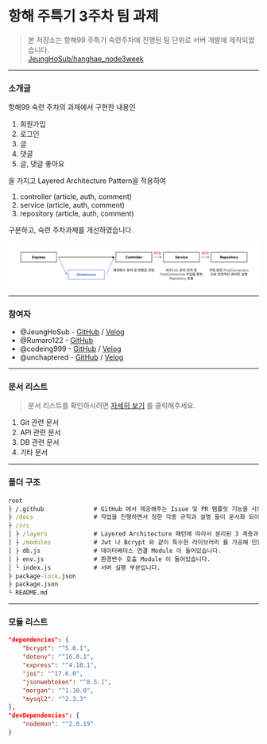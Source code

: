# 항해 주특기 3주차 팀 과제

> 본 저장소는 항해99 주특기 숙련주차에 진행된 팀 단위로 서버 개발에 제작되었습니다.<br>
> [JeungHoSub/hanghae_node3week](https://github.com/JeungHoSub/hanghae_node3week)

<hr>

### 소개글

항해99 숙련 주차의 과제에서 구현한 내용인

1. 회원가입
2. 로그인
3. 글
4. 댓글
5. 글, 댓글 좋아요

을 가지고 Layered Architecture Pattern을 적용하여

1. controller (article, auth, comment)
2. service (article, auth, comment)
3. repository (article, auth, comment)

구분하고, 숙련 주차과제를 개선하였습니다.

![](./Logic.png)

<hr>

### 참여자

- @JeungHoSub - [GitHub](https://github.com/JeungHoSub) / [Velog](https://velog.io/@wlwjsan)
- @Rumaro122 - [GitHub](https://github.com/Rumaro122) 
- @codeing999 - [GitHub](https://github.com/codeing999) / [Velog](https://velog.io/@mero)
- @unchaptered - [GitHub](https://github.com/unchaptered) / [Velog](https://github.com/unchaptered)

<hr>

### 문서 리스트

> 문서 리스트를 확인하시려면 [자세히 보기](./docs/README.md) 를 클릭해주세요.

1. Git 관련 문서
2. API 관련 문서
3. DB 관련 문서
4. 기타 문서

<hr>

### 폴더 구조

```cmd
root
├ /.github              # GitHub 에서 제공해주는 Issue 및 PR 탬플릿 기능을 사용 중입니다.
├ /docs                 # 작업을 진행하면서 정한 각종 규칙과 설명 들이 문서화 되어 있습니다.
├ /src
│ ├ /layers             # Layered Architecture 패턴에 따라서 분리된 3 계층과 Router 가 들어있습니다.
│ ├ /modules            # Jwt 나 Bcrypt 와 같이 특수한 라이브러리 를 가공해 만든 Module 이 들어있습니다.
│ ├ db.js               # 데이터베이스 연결 Module 이 들어있습니다.
│ ├ env.js              # 환경변수 호출 Module 이 들어있습니다.
│ └ index.js            # 서버 실행 부분입니다.
├ package-lock.json
├ package.json
└ README.md
```

<hr>

### 모듈 리스트

```json
"dependencies": {
    "bcrypt": "^5.0.1",
    "dotenv": "^16.0.1",
    "express": "^4.18.1",
    "joi": "^17.6.0",
    "jsonwebtoken": "^8.5.1",
    "morgan": "^1.10.0",
    "mysql2": "^2.3.3"
},
"devDependencies": {
    "nodemon": "^2.0.19"
}
```